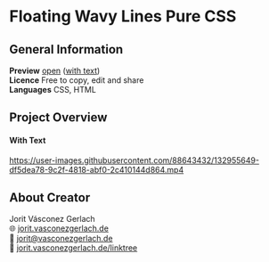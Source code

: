 # Floating Wavy Lines Pure CSS

## General Information
**Preview** [open](https://jorit.vasconezgerlach.de/host/floating-wavy-lines-pure-css-git/) ([with text](https://jorit.vasconezgerlach.de/host/floating-wavy-lines-pure-css-git/with-text/))\
**Licence** Free to copy, edit and share\
**Languages** CSS, HTML

## Project Overview
#### With Text
https://user-images.githubusercontent.com/88643432/132955649-df5dea78-9c2f-4818-abf0-2c410144d864.mp4

## About Creator
Jorit Vásconez Gerlach\
🌐 [jorit.vasconezgerlach.de](https://jorit.vasconezgerlach.de)\
📧 [jorit@vasconezgerlach.de](mailto:jorit@vasconezgerlach.de)\
🔗 [jorit.vasconezgerlach.de/linktree](https://jorit.vasconezgerlach.de/linktree)
